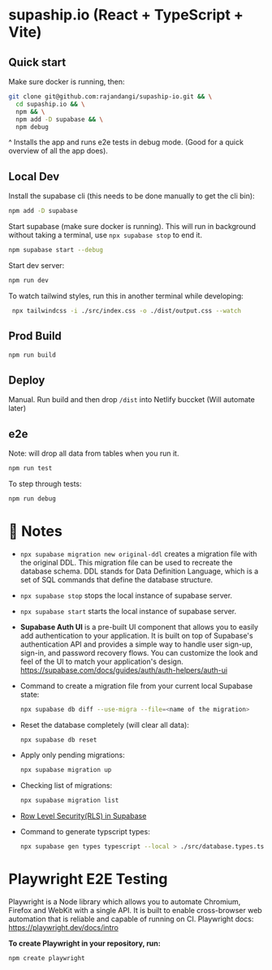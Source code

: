 # supaship.io (React + TypeScript + Vite)

## Quick start

Make sure docker is running, then:

```bash
git clone git@github.com:rajandangi/supaship-io.git && \
  cd supaship.io && \
  npm && \
  npm add -D supabase && \
  npm debug
```

^ Installs the app and runs e2e tests in debug mode. (Good for a quick overview of all the app does).

## Local Dev

Install the supabase cli (this needs to be done manually to get the cli bin):

```bash
npm add -D supabase
```

Start supabase (make sure docker is running). This will run in background without taking a terminal, use `npx supabase stop` to end it.

```bash
npm supabase start --debug
```

Start dev server:

```bash
npm run dev
```

To watch tailwind styles, run this in another terminal while developing:

```bash
 npx tailwindcss -i ./src/index.css -o ./dist/output.css --watch
```

## Prod Build

```bash
npm run build
```

## Deploy

Manual. Run build and then drop `/dist` into Netlify buccket
(Will automate later)

## e2e

Note: will drop all data from tables when you run it.

```bash
npm run test
```

To step through tests:

```bash
npm run debug
```

# 📝 Notes

- `npx supabase migration new original-ddl` creates a migration file with the original DDL. This migration file can be used to recreate the database schema. DDL stands for Data Definition Language, which is a set of SQL commands that define the database structure.

- `npx supabase stop` stops the local instance of supabase server.

- `npx supabase start` starts the local instance of supabase server.

- __Supabase Auth UI__ is a pre-built UI component that allows you to easily add authentication to your application. It is built on top of Supabase's authentication API and provides a simple way to handle user sign-up, sign-in, and password recovery flows. You can customize the look and feel of the UI to match your application's design. https://supabase.com/docs/guides/auth/auth-helpers/auth-ui

- Command to create a migration file from your current local Supabase state: 
  ```bash
  npx supabase db diff --use-migra --file=<name of the migration>
  ```

- Reset the database completely (will clear all data):
  ```bash
  npx supabase db reset
  ```
- Apply only pending migrations:
  ```bash
  npx supabase migration up
  ```
- Checking list of migrations:
  ```bash
  npx supabase migration list
  ```
- [Row Level Security(RLS) in Supabase](https://supabase.com/docs/guides/database/postgres/row-level-security)

- Command to generate typscript types:
  ```bash
  npx supabase gen types typescript --local > ./src/database.types.ts
  ```
# Playwright E2E Testing
Playwright is a Node library which allows you to automate Chromium, Firefox and WebKit with a single API. It is built to enable cross-browser web automation that is reliable and capable of running on CI.
Playwright docs: https://playwright.dev/docs/intro

**To create Playwright in your repository, run:**

```bash
npm create playwright
```
